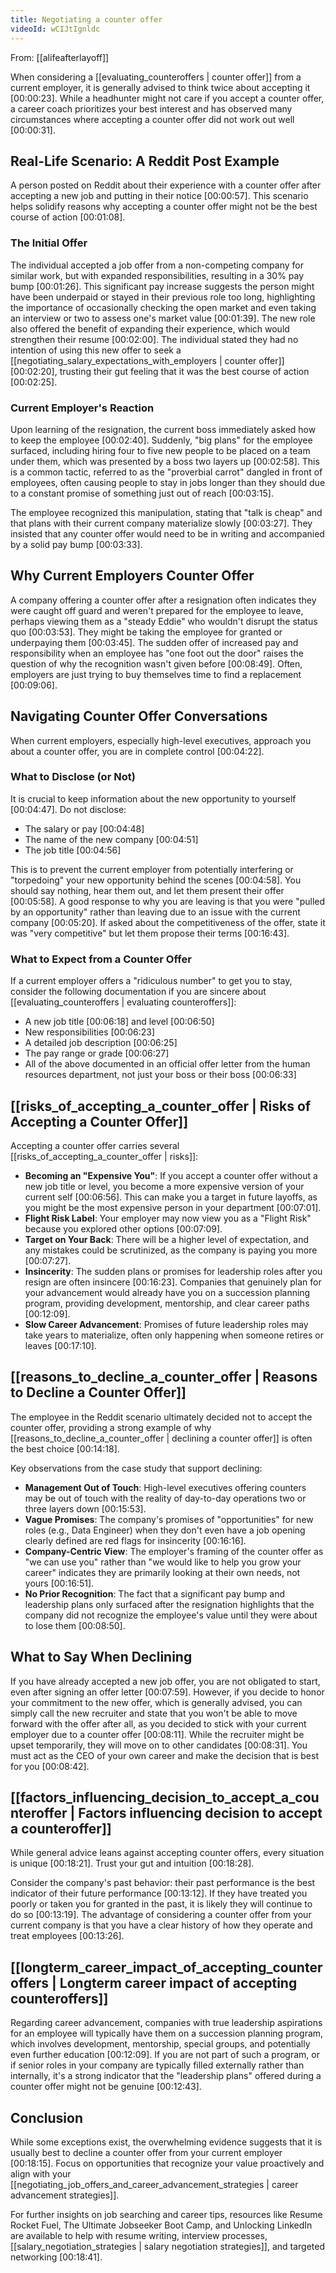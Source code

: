 ```yaml
---
title: Negotiating a counter offer
videoId: wCIJtIgnldc
---
```


From: [[alifeafterlayoff]] <br/> 

When considering a [[evaluating_counteroffers | counter offer]] from a current employer, it is generally advised to think twice about accepting it [00:00:23]. While a headhunter might not care if you accept a counter offer, a career coach prioritizes your best interest and has observed many circumstances where accepting a counter offer did not work out well [00:00:31].

## Real-Life Scenario: A Reddit Post Example

A person posted on Reddit about their experience with a counter offer after accepting a new job and putting in their notice [00:00:57]. This scenario helps solidify reasons why accepting a counter offer might not be the best course of action [00:01:08].

### The Initial Offer
The individual accepted a job offer from a non-competing company for similar work, but with expanded responsibilities, resulting in a 30% pay bump [00:01:26]. This significant pay increase suggests the person might have been underpaid or stayed in their previous role too long, highlighting the importance of occasionally checking the open market and even taking an interview or two to assess one's market value [00:01:39]. The new role also offered the benefit of expanding their experience, which would strengthen their resume [00:02:00]. The individual stated they had no intention of using this new offer to seek a [[negotiating_salary_expectations_with_employers | counter offer]] [00:02:20], trusting their gut feeling that it was the best course of action [00:02:25].

### Current Employer's Reaction
Upon learning of the resignation, the current boss immediately asked how to keep the employee [00:02:40]. Suddenly, "big plans" for the employee surfaced, including hiring four to five new people to be placed on a team under them, which was presented by a boss two layers up [00:02:58]. This is a common tactic, referred to as the "proverbial carrot" dangled in front of employees, often causing people to stay in jobs longer than they should due to a constant promise of something just out of reach [00:03:15].

The employee recognized this manipulation, stating that "talk is cheap" and that plans with their current company materialize slowly [00:03:27]. They insisted that any counter offer would need to be in writing and accompanied by a solid pay bump [00:03:33].

## Why Current Employers Counter Offer
A company offering a counter offer after a resignation often indicates they were caught off guard and weren't prepared for the employee to leave, perhaps viewing them as a "steady Eddie" who wouldn't disrupt the status quo [00:03:53]. They might be taking the employee for granted or underpaying them [00:03:45]. The sudden offer of increased pay and responsibility when an employee has "one foot out the door" raises the question of why the recognition wasn't given before [00:08:49]. Often, employers are just trying to buy themselves time to find a replacement [00:09:06].

## Navigating Counter Offer Conversations
When current employers, especially high-level executives, approach you about a counter offer, you are in complete control [00:04:22].

### What to Disclose (or Not)
It is crucial to keep information about the new opportunity to yourself [00:04:47]. Do not disclose:
*   The salary or pay [00:04:48]
*   The name of the new company [00:04:51]
*   The job title [00:04:56]

This is to prevent the current employer from potentially interfering or "torpedoing" your new opportunity behind the scenes [00:04:58]. You should say nothing, hear them out, and let them present their offer [00:05:58]. A good response to why you are leaving is that you were "pulled by an opportunity" rather than leaving due to an issue with the current company [00:05:20]. If asked about the competitiveness of the offer, state it was "very competitive" but let them propose their terms [00:16:43].

### What to Expect from a Counter Offer
If a current employer offers a "ridiculous number" to get you to stay, consider the following documentation if you are sincere about [[evaluating_counteroffers | evaluating counteroffers]]:
*   A new job title [00:06:18] and level [00:06:50]
*   New responsibilities [00:06:23]
*   A detailed job description [00:06:25]
*   The pay range or grade [00:06:27]
*   All of the above documented in an official offer letter from the human resources department, not just your boss or their boss [00:06:33]

## [[risks_of_accepting_a_counter_offer | Risks of Accepting a Counter Offer]]
Accepting a counter offer carries several [[risks_of_accepting_a_counter_offer | risks]]:

*   **Becoming an "Expensive You"**: If you accept a counter offer without a new job title or level, you become a more expensive version of your current self [00:06:56]. This can make you a target in future layoffs, as you might be the most expensive person in your department [00:07:01].
*   **Flight Risk Label**: Your employer may now view you as a "Flight Risk" because you explored other options [00:07:09].
*   **Target on Your Back**: There will be a higher level of expectation, and any mistakes could be scrutinized, as the company is paying you more [00:07:27].
*   **Insincerity**: The sudden plans or promises for leadership roles after you resign are often insincere [00:16:23]. Companies that genuinely plan for your advancement would already have you on a succession planning program, providing development, mentorship, and clear career paths [00:12:09].
*   **Slow Career Advancement**: Promises of future leadership roles may take years to materialize, often only happening when someone retires or leaves [00:17:10].

## [[reasons_to_decline_a_counter_offer | Reasons to Decline a Counter Offer]]
The employee in the Reddit scenario ultimately decided not to accept the counter offer, providing a strong example of why [[reasons_to_decline_a_counter_offer | declining a counter offer]] is often the best choice [00:14:18].

Key observations from the case study that support declining:
*   **Management Out of Touch**: High-level executives offering counters may be out of touch with the reality of day-to-day operations two or three layers down [00:15:53].
*   **Vague Promises**: The company's promises of "opportunities" for new roles (e.g., Data Engineer) when they don't even have a job opening clearly defined are red flags for insincerity [00:16:16].
*   **Company-Centric View**: The employer's framing of the counter offer as "we can use you" rather than "we would like to help you grow your career" indicates they are primarily looking at their own needs, not yours [00:16:51].
*   **No Prior Recognition**: The fact that a significant pay bump and leadership plans only surfaced after the resignation highlights that the company did not recognize the employee's value until they were about to lose them [00:08:50].

## What to Say When Declining
If you have already accepted a new job offer, you are not obligated to start, even after signing an offer letter [00:07:59]. However, if you decide to honor your commitment to the new offer, which is generally advised, you can simply call the new recruiter and state that you won't be able to move forward with the offer after all, as you decided to stick with your current employer due to a counter offer [00:08:11]. While the recruiter might be upset temporarily, they will move on to other candidates [00:08:31]. You must act as the CEO of your own career and make the decision that is best for you [00:08:42].

## [[factors_influencing_decision_to_accept_a_counteroffer | Factors influencing decision to accept a counteroffer]]
While general advice leans against accepting counter offers, every situation is unique [00:18:21]. Trust your gut and intuition [00:18:28].

Consider the company's past behavior: their past performance is the best indicator of their future performance [00:13:12]. If they have treated you poorly or taken you for granted in the past, it is likely they will continue to do so [00:13:19]. The advantage of considering a counter offer from your current company is that you have a clear history of how they operate and treat employees [00:13:26].

## [[longterm_career_impact_of_accepting_counteroffers | Longterm career impact of accepting counteroffers]]
Regarding career advancement, companies with true leadership aspirations for an employee will typically have them on a succession planning program, which involves development, mentorship, special groups, and potentially even further education [00:12:09]. If you are not part of such a program, or if senior roles in your company are typically filled externally rather than internally, it's a strong indicator that the "leadership plans" offered during a counter offer might not be genuine [00:12:43].

## Conclusion
While some exceptions exist, the overwhelming evidence suggests that it is usually best to decline a counter offer from your current employer [00:18:15]. Focus on opportunities that recognize your value proactively and align with your [[negotiating_job_offers_and_career_advancement_strategies | career advancement strategies]].

For further insights on job searching and career tips, resources like Resume Rocket Fuel, The Ultimate Jobseeker Boot Camp, and Unlocking LinkedIn are available to help with resume writing, interview processes, [[salary_negotiation_strategies | salary negotiation strategies]], and targeted networking [00:18:41].